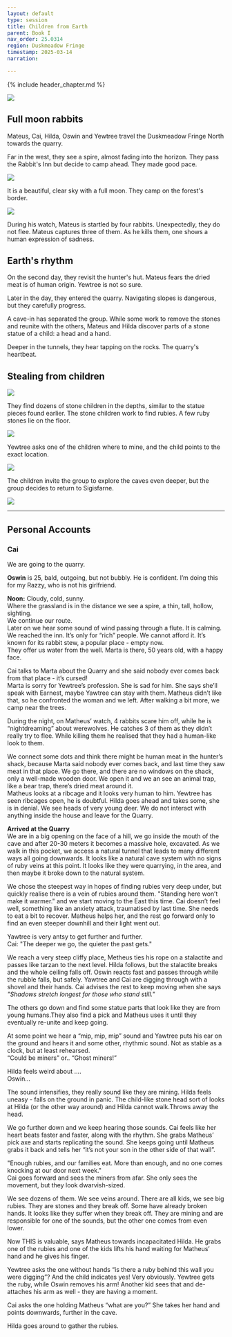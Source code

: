 ```yaml
---
layout: default
type: session
title: Children from Earth
parent: Book I
nav_order: 25.0314
region: Duskmeadow Fringe
timestamp: 2025-03-14
narration: 

---
```


{% include header_chapter.md %}

![](https://i.imgur.com/wO8ay34.png)

## Full moon rabbits

Mateus, Cai, Hilda, Oswin and Yewtree travel the Duskmeadow Fringe North towards the quarry.

Far in the west, they see a spire, almost fading into the horizon. They pass the Rabbit's Inn but decide to camp ahead. They made good pace.

![](https://i.imgur.com/J0kh8Zc.png)

It is a beautiful, clear sky with a full moon. They camp on the forest's border.

![](https://i.imgur.com/V5XPByM.jpeg)

During his watch, Mateus is startled by four rabbits. Unexpectedly, they do not flee. Mateus captures three of them. As he kills them, one shows a human expression of sadness.


## Earth's rhythm

On the second day, they revisit the hunter's hut. Mateus fears the dried meat is of human origin. Yewtree is not so sure.

Later in the day, they entered the quarry. Navigating slopes is dangerous, but they carefully progress.

A cave-in has separated the group. While some work to remove the stones and reunite with the others, Mateus and Hilda discover parts of a stone statue of a child: a head and a hand.

Deeper in the tunnels, they hear tapping on the rocks. The quarry's heartbeat.

## Stealing from children 

![](https://i.imgur.com/6BT0lxY.png)


They find dozens of stone children in the depths, similar to the statue pieces found earlier. The stone children work to find rubies. A few ruby stones lie on the floor.

![](https://i.imgur.com/EEPH5U8.png)


Yewtree asks one of the children where to mine, and the child points to the exact location.

![](https://i.imgur.com/EIZRJY2.png)


The children invite the group to explore the caves even deeper, but the group decides to return to Sigisfarne.

![](https://i.imgur.com/LIESltt.png)


---

## Personal Accounts

### Cai 

We are going to the quarry.

**Oswin** is 25, bald, outgoing, but not bubbly. He is confident. I’m doing this for my Razzy, who is not his girlfriend. 

**Noon:** Cloudy, cold, sunny.   
Where the grassland is in the distance we see a spire, a thin, tall, hollow, sighting.  
We continue our route.   
Later on we hear some sound of wind passing through a flute. It is calming.   
We reached the inn. It’s only for “rich” people. We cannot afford it. It’s known for its rabbit stew, a popular place \- empty now.  
They offer us water from the well. Marta is there, 50 years old, with a happy face. 

Cai talks to Marta about the Quarry and she said nobody ever comes back from that place \- it’s cursed\!   
Marta is sorry for Yewtree’s profession. She is sad for him. She says she’ll speak with Earnest, maybe Yawtree can stay with them. Matheus didn’t like that, so he confronted the woman and we left. After walking a bit more, we camp near the trees. 

During the night, on Matheus’ watch, 4 rabbits scare him off, while he is “nightdreaming” about werewolves. He catches 3 of them as they didn’t really try to flee. While killing them he realised that they had a human-like look to them. 

We connect some dots and think there might be human meat in the hunter’s shack, because Marta said nobody ever comes back, and last time they saw meat in that place. We go there, and there are no windows on the shack, only a well-made wooden door. We open it and we an see an animal trap, like a bear trap, there’s dried meat around it.   
Matheus looks at a ribcage and it looks very human to him. Yewtree has seen ribcages open, he is doubtful. Hilda goes ahead and takes some, she is in denial. We see heads of very young deer. We do not interact with anything inside the house and leave for the Quarry.

**Arrived at the Quarry**  
We are in a big opening on the face of a hill, we go inside the mouth of the cave and after 20-30 meters it becomes a massive hole, excavated. As we walk in this pocket, we access a natural tunnel that leads to many different ways all going downwards. It looks like a natural cave system with no signs of ruby veins at this point. It looks like they were quarrying, in the area, and then maybe it broke down to the natural system.

We chose the steepest way in hopes of finding rubies very deep under, but quickly realise there is a vein of rubies around them. "Standing here won’t make it warmer." and we start moving to the East this time. Cai doesn’t feel well, something like an anxiety attack, traumatised by last time. She needs to eat a bit to recover. Matheus helps her, and the rest go forward only to find an even steeper downhill and their light went out. 

Yawtree is very antsy to get further and further.  
Cai: "The deeper we go, the quieter the past gets."

We reach a very steep cliffy place, Metheus ties his rope on a stalactite and passes like tarzan to the next level. Hilda follows, but the stalactite breaks and the whole ceiling falls off. Oswin reacts fast and passes through while the rubble falls, but safely. Yawtree and Cai are digging through with a shovel and their hands. Cai advises the rest to keep moving when she says *"Shadows stretch longest for those who stand still."*

The others go down and find some statue parts that look like they are from young humans.They also find a pick and Matheus uses it until they eventually re-unite and keep going. 

At some point we hear a “mip, mip, mip” sound and Yawtree puts his ear on the ground and hears it and some other, rhythmic sound. Not as stable as a clock, but at least rehearsed.   
“Could be miners” or.. “Ghost miners\!”

Hilda feels weird about ….   
Oswin… 

The sound intensifies, they really sound like they are mining. Hilda feels uneasy \- falls on the ground in panic. The child-like stone head sort of looks at Hilda (or the other way around) and Hilda cannot walk.Throws away the head. 

We go further down and we keep hearing those sounds. Cai feels like her heart beats faster and faster, along with the rhythm. She grabs Matheus’ pick axe and starts replicating the sound. She keeps going until Matheus grabs it back and tells her “it’s not your son in the other side of that wall”. 

"Enough rubies, and our families eat. More than enough, and no one comes knocking at our door next week."  
Cai goes forward and sees the miners from afar. She only sees the movement, but they look dwarvish-sized. 

We see dozens of them. We see veins around. There are all kids, we see big rubies. They are stones and they break off. Some have already broken hands. It looks like they suffer when they break off. They are mining and are responsible for one of the sounds, but the other one comes from even lower. 

Now THIS is valuable, says Matheus towards incapacitated Hilda. He grabs one of the rubies and one of the kids lifts his hand waiting for Matheus’ hand and he gives his finger. 

Yewtree asks the one without hands “is there a ruby behind this wall you were digging”? And the child indicates yes\! Very obviously. Yewtree gets the ruby, while Oswin removes his arm\! Another kid sees that and de-attaches his arm as well \- they are having a moment. 

Cai asks the one holding Matheus “what are you?” She takes her hand and points downwards, further in the cave. 

Hilda goes around to gather the rubies.
